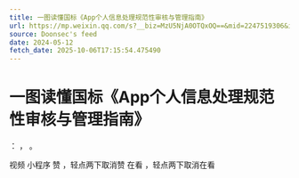 ```yaml
---
title: 一图读懂国标《App个人信息处理规范性审核与管理指南》
url: https://mp.weixin.qq.com/s?__biz=MzU5NjA0OTQxOQ==&mid=2247519306&idx=2&sn=d9a36caa227e15678991e9f03178e7d5
source: Doonsec's feed
date: 2024-05-12
fetch_date: 2025-10-06T17:15:54.475490
---
```


# 一图读懂国标《App个人信息处理规范性审核与管理指南》

：
，
。

视频
小程序
赞
，轻点两下取消赞
在看
，轻点两下取消在看